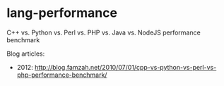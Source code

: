 # lang-performance
C++ vs. Python vs. Perl vs. PHP vs. Java vs. NodeJS performance benchmark

Blog articles:
* 2012: http://blog.famzah.net/2010/07/01/cpp-vs-python-vs-perl-vs-php-performance-benchmark/
